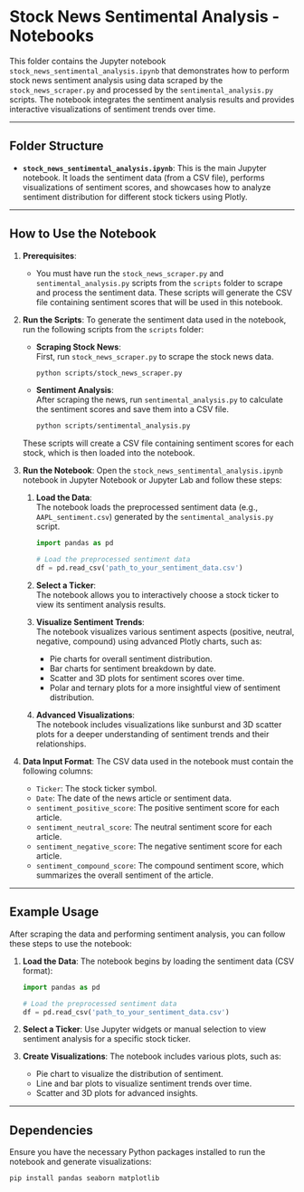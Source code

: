 # Stock News Sentimental Analysis - Notebooks

This folder contains the Jupyter notebook `stock_news_sentimental_analysis.ipynb` that demonstrates how to perform stock news sentiment analysis using data scraped by the `stock_news_scraper.py` and processed by the `sentimental_analysis.py` scripts. The notebook integrates the sentiment analysis results and provides interactive visualizations of sentiment trends over time.

---

## Folder Structure

- **`stock_news_sentimental_analysis.ipynb`**: This is the main Jupyter notebook. It loads the sentiment data (from a CSV file), performs visualizations of sentiment scores, and showcases how to analyze sentiment distribution for different stock tickers using Plotly.

---

## How to Use the Notebook

1. **Prerequisites**:
    - You must have run the `stock_news_scraper.py` and `sentimental_analysis.py` scripts from the `scripts` folder to scrape and process the sentiment data. These scripts will generate the CSV file containing sentiment scores that will be used in this notebook.

2. **Run the Scripts**:
    To generate the sentiment data used in the notebook, run the following scripts from the `scripts` folder:
    
    - **Scraping Stock News**:  
      First, run `stock_news_scraper.py` to scrape the stock news data.
      ```bash
      python scripts/stock_news_scraper.py
      ```
    
    - **Sentiment Analysis**:  
      After scraping the news, run `sentimental_analysis.py` to calculate the sentiment scores and save them into a CSV file.
      ```bash
      python scripts/sentimental_analysis.py
      ```
    
    These scripts will create a CSV file containing sentiment scores for each stock, which is then loaded into the notebook.

3. **Run the Notebook**:
    Open the `stock_news_sentimental_analysis.ipynb` notebook in Jupyter Notebook or Jupyter Lab and follow these steps:
    
    1. **Load the Data**:  
       The notebook loads the preprocessed sentiment data (e.g., `AAPL_sentiment.csv`) generated by the `sentimental_analysis.py` script.
       ```python
       import pandas as pd
       
       # Load the preprocessed sentiment data
       df = pd.read_csv('path_to_your_sentiment_data.csv')
       ```
    
    2. **Select a Ticker**:  
       The notebook allows you to interactively choose a stock ticker to view its sentiment analysis results.
    
    3. **Visualize Sentiment Trends**:  
       The notebook visualizes various sentiment aspects (positive, neutral, negative, compound) using advanced Plotly charts, such as:
        - Pie charts for overall sentiment distribution.
        - Bar charts for sentiment breakdown by date.
        - Scatter and 3D plots for sentiment scores over time.
        - Polar and ternary plots for a more insightful view of sentiment distribution.
    
    4. **Advanced Visualizations**:  
       The notebook includes visualizations like sunburst and 3D scatter plots for a deeper understanding of sentiment trends and their relationships.

4. **Data Input Format**:
    The CSV data used in the notebook must contain the following columns:
    - `Ticker`: The stock ticker symbol.
    - `Date`: The date of the news article or sentiment data.
    - `sentiment_positive_score`: The positive sentiment score for each article.
    - `sentiment_neutral_score`: The neutral sentiment score for each article.
    - `sentiment_negative_score`: The negative sentiment score for each article.
    - `sentiment_compound_score`: The compound sentiment score, which summarizes the overall sentiment of the article.

---

## Example Usage

After scraping the data and performing sentiment analysis, you can follow these steps to use the notebook:

1. **Load the Data**:
    The notebook begins by loading the sentiment data (CSV format):
    ```python
    import pandas as pd
    
    # Load the preprocessed sentiment data
    df = pd.read_csv('path_to_your_sentiment_data.csv')
    ```

2. **Select a Ticker**:
    Use Jupyter widgets or manual selection to view sentiment analysis for a specific stock ticker.

3. **Create Visualizations**:
    The notebook includes various plots, such as:
    - Pie chart to visualize the distribution of sentiment.
    - Line and bar plots to visualize sentiment trends over time.
    - Scatter and 3D plots for advanced insights.

---

## Dependencies

Ensure you have the necessary Python packages installed to run the notebook and generate visualizations:

```bash
pip install pandas seaborn matplotlib
``` 
